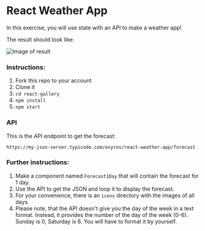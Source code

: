 # React Weather App

In this exercise, you will use state with an API to make a weather app!

The result should look like: 

![Image of result](https://github.com/evyros/react-weather-app/raw/master/result.png)


### Instructions:
1. Fork this repo to your account
2. Clone it
3. `cd react-gallery`
4. `npm install`
5. `npm start`

### API
This is the API endpoint to get the forecast:

`https://my-json-server.typicode.com/evyros/react-weather-app/forecast`

### Further instructions:
1. Make a component named `Forecast1Day` that will contain the forecast for 1 day.
2. Use the API to get the JSON and loop it to display the forecast.
3. For your convenience, there is an `icons` directory with the images of all days.
4. Please note, that the API doesn't give you the day of the week in a text format. Instead, it provides the number of the day of the week (0-6). Sunday is 0, Saturday is 6. You will have to format it by yourself.